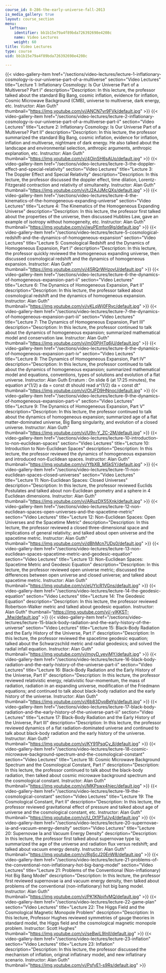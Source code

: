 ```yaml
---
course_id: 8-286-the-early-universe-fall-2013
is_media_gallery: true
layout: course_section
menu:
  leftnav:
    identifier: bb1b15e79a4f89bda726392698e4208c
    name: Video Lectures
    weight: 60
title: Video Lectures
type: course
uid: bb1b15e79a4f89bda726392698e4208c

---
```

{{< video-gallery-item href="/sections/video-lectures/lecture-1-inflationary-cosmology-is-our-universe-part-of-a-multiverse" section="Video Lectures" title="Lecture 1: Inflationary Cosmology: Is Our Universe Part of a Multiverse? Part I" description="Description: In this lecture, the professor talked about the standard Big Bang, cosmic inflation, evidence for inflation, Cosmic Microwave Background (CMB), universe to multiverse, dark energy, etc. Instructor: Alan Guth" thumbnail="https://img.youtube.com/vi/ANCN7vr9FVk/default.jpg" >}} {{< video-gallery-item href="/sections/video-lectures/lecture-2-inflationary-cosmology-is-our-universe-part-of-a-multiverse-part-ii" section="Video Lectures" title="Lecture 2: Inflationary Cosmology: Is Our Universe Part of a Multiverse? Part II" description="Description: In this lecture, the professor summarized the standard Big Bang, cosmic inflation, evidence for inflation, inflation and multiverse, nightmare of dark energy. He also talked about the landscape and environmental selection, anthropic arguments, anthropic explanation, etc. Instructor: Alan Guth" thumbnail="https://img.youtube.com/vi/4OinSH6sAUo/default.jpg" >}} {{< video-gallery-item href="/sections/video-lectures/lecture-3-the-doppler-effect-and-special-relativity" section="Video Lectures" title="Lecture 3: The Doppler Effect and Special Relativity" description="Description: In this lecture, the professor discussed the doppler effect, time dilation, Lorentz-Fitzgerald contraction and relativity of simultaneity. Instructor: Alan Guth" thumbnail="https://img.youtube.com/vi/tJ2AJJMcQXs/default.jpg" >}} {{< video-gallery-item href="/sections/video-lectures/lecture-4-the-kinematics-of-the-homogeneous-expanding-universe" section="Video Lectures" title="Lecture 4: The Kinematics of the Homogeneous Expanding Universe" description="Description: In this lecture, the professor first talked about the properties of the universe, then discussed Hubbles Law, gave an example of isotropy without homogeneity, etc. Instructor: Alan Guth" thumbnail="https://img.youtube.com/vi/wuPEmfon9lg/default.jpg" >}} {{< video-gallery-item href="/sections/video-lectures/lecture-5-cosmological-redshift-and-the-dynamics-of-homogeneous-expansion" section="Video Lectures" title="Lecture 5: Cosmological Redshift and the Dynamics of Homogeneous Expansion, Part I" description="Description: In this lecture, the professor quickly reviewed the homogeneous expanding universe, then discussed cosmological redshift and the dynamics of homogeneous expansion. Instructor: Alan Guth" thumbnail="https://img.youtube.com/vi/45RQrWHzovU/default.jpg" >}} {{< video-gallery-item href="/sections/video-lectures/lecture-6-the-dynamics-of-homogeneous-expansion-part-ii" section="Video Lectures" title="Lecture 6: The Dynamics of Homogeneous Expansion, Part II" description="Description: In this lecture, the professor talked about cosmological redshift and the dynamics of homogeneous expansion. Instructor: Alan Guth" thumbnail="https://img.youtube.com/vi/vKLqWj0FRyc/default.jpg" >}} {{< video-gallery-item href="/sections/video-lectures/lecture-7-the-dynamics-of-homogeneous-expansion-part-iii" section="Video Lectures" title="Lecture 7: The Dynamics of Homogeneous Expansion, Part III" description="Description: In this lecture, the professor continued to talk about the dynamics of homogeneous expansion; summarized mathematical model and conservation law. Instructor: Alan Guth" thumbnail="https://img.youtube.com/vi/m00PjHTq6jU/default.jpg" >}} {{< video-gallery-item href="/sections/video-lectures/lecture-8-the-dynamics-of-homogeneous-expansion-part-iv" section="Video Lectures" title="Lecture 8: The Dynamics of Homogeneous Expansion, Part IV" description="Description: In this lecture, the professor continued to talk about the dynamics of homogeneous expansion; summarized mathematical model and equations, conventions, types of solutions and evolution of a flat universe. Instructor: Alan Guth Erratum : On slide 6 (at 17:25 minutes), the equation a^(1/2) a da = const dt should read a^(1/2) da = const dt" thumbnail="https://img.youtube.com/vi/OtJFD9HNnoc/default.jpg" >}} {{< video-gallery-item href="/sections/video-lectures/lecture-9-the-dynamics-of-homogeneous-expansion-part-v" section="Video Lectures" title="Lecture 9: The Dynamics of Homogeneous Expansion, Part V" description="Description: In this lecture, the professor continued to talk about the dynamics of homogeneous expansion; summarized age of a flat matter-dominated universe, Big Bang singularity, and evolution of a closed universe. Instructor: Alan Guth" thumbnail="https://img.youtube.com/vi/U9n-Y_ZC-2M/default.jpg" >}} {{< video-gallery-item href="/sections/video-lectures/lecture-10-introduction-to-non-euclidean-spaces" section="Video Lectures" title="Lecture 10: Introduction to Non-Euclidean Spaces" description="Description: In this lecture, the professor reviewed the dynamics of homogeneous expansion and introduced non-Euclidean spaces. Instructor: Alan Guth" thumbnail="https://img.youtube.com/vi/YfbXB_MSkSY/default.jpg" >}} {{< video-gallery-item href="/sections/video-lectures/lecture-11-non-euclidean-spaces-closed-universes" section="Video Lectures" title="Lecture 11: Non-Euclidean Spaces: Closed Universes" description="Description: In this lecture, the professor reviewed Euclids Postulates and talked about non-Euclidean geometry and a sphere in 4 Euclidean dimensions. Instructor: Alan Guth" thumbnail="https://img.youtube.com/vi/ARuzDX55Xnk/default.jpg" >}} {{< video-gallery-item href="/sections/video-lectures/lecture-12-non-euclidean-spaces-open-universes-and-the-spacetime-metric" section="Video Lectures" title="Lecture 12: Non-Euclidean Spaces: Open Universes and the Spacetime Metric" description="Description: In this lecture, the professor reviewed a closed three-dimensional space and implications of general relativity; and talked about open universe and the spacetime metric. Instructor: Alan Guth" thumbnail="https://img.youtube.com/vi/dBhMcn7UDs0/default.jpg" >}} {{< video-gallery-item href="/sections/video-lectures/lecture-13-non-euclidean-spaces-spacetime-metric-and-geodesic-equation" section="Video Lectures" title="Lecture 13: Non-Euclidean Spaces: Spacetime Metric and Geodesic Equation" description="Description: In this lecture, the professor reviewed open universe metric; discussed the differences between open universe and closed universe; and talked about spacetime metric. Instructor: Alan Guth" thumbnail="https://img.youtube.com/vi/eUYIcR1VGns/default.jpg" >}} {{< video-gallery-item href="/sections/video-lectures/lecture-14-the-geodesic-equation" section="Video Lectures" title="Lecture 14: The Geodesic Equation" description="Description: In this lecture, the professor reviewed Robertson-Walker metric and talked about geodesic equation. Instructor: Alan Guth" thumbnail="https://img.youtube.com/vi/-yIKKST-_Mw/default.jpg" >}} {{< video-gallery-item href="/sections/video-lectures/lecture-15-black-body-radiation-and-the-early-history-of-the-universe" section="Video Lectures" title="Lecture 15: Black-Body Radiation and the Early History of the Universe, Part I" description="Description: In this lecture, the professor reviewed the spacetime geodesic equation; talked about the Schwarzschild metric and radial geodesics; and solved the radial infall equation. Instructor: Alan Guth" thumbnail="https://img.youtube.com/vi/moyD_yeviMY/default.jpg" >}} {{< video-gallery-item href="/sections/video-lectures/lecture-16-black-body-radiation-and-the-early-history-of-the-universe-part-ii" section="Video Lectures" title="Lecture 16: Black-Body Radiation and the Early History of the Universe, Part II" description="Description: In this lecture, the professor reviewed relativistic energy, relativistic four-momentum, the mass of radiation, radiation in an expanding universe, modification of the Friedmann equations; and continued to talk about black-body radiation and the early history of the universe. Instructor: Alan Guth" thumbnail="https://img.youtube.com/vi/6b83DypBeYg/default.jpg" >}} {{< video-gallery-item href="/sections/video-lectures/lecture-17-black-body-radiation-and-the-early-history-of-the-universe-part-iii" section="Video Lectures" title="Lecture 17: Black-Body Radiation and the Early History of the Universe, Part III" description="Description: In this lecture, the professor reviewed dynamics of a flat radiation-dominated universe and continued to talk about black-body radiation and the early history of the universe. Instructor: Alan Guth" thumbnail="https://img.youtube.com/vi/KY91PsqCy_8/default.jpg" >}} {{< video-gallery-item href="/sections/video-lectures/lecture-18-cosmic-microwave-background-spectrum-and-the-cosmological-constant" section="Video Lectures" title="Lecture 18: Cosmic Microwave Background Spectrum and the Cosmological Constant, Part I" description="Description: In this lecture, the professor continued to talk about the black-body radiation, then talked about cosmic microwave background spectrum and the cosmological constant. Instructor: Alan Guth" thumbnail="https://img.youtube.com/vi/MKPswx4hjec/default.jpg" >}} {{< video-gallery-item href="/sections/video-lectures/lecture-19-the-cosmological-constant" section="Video Lectures" title="Lecture 19: The Cosmological Constant, Part II" description="Description: In this lecture, the professor reviewed gravitational effect of pressure and talked about age of universe and the cosmological constant, etc. Instructor: Alan Guth" thumbnail="https://img.youtube.com/vi/U_Ot1PTuUv4/default.jpg" >}} {{< video-gallery-item href="/sections/video-lectures/lecture-20-supernovae-ia-and-vacuum-energy-density" section="Video Lectures" title="Lecture 20: Supernovae Ia and Vacuum Energy Density" description="Description: In this lecture, the professor first talked about supernovae type Ia; summarized the age of the universe and radiation flux versus redshift; and talked about vacuum energy density. Instructor: Alan Guth" thumbnail="https://img.youtube.com/vi/RgScJ20EnW8/default.jpg" >}} {{< video-gallery-item href="/sections/video-lectures/lecture-21-problems-of-the-conventional-non-inflationary-hot-big-bang-model" section="Video Lectures" title="Lecture 21: Problems of the Conventional (Non-inflationary) Hot Big Bang Model" description="Description: In this lecture, the professor first reviewed supernovae ia and vacuum energy density, then talked about problems of the conventional (non-inflationary) hot big bang model. Instructor: Alan Guth" thumbnail="https://img.youtube.com/vi/PK1KNojfvMQ/default.jpg" >}} {{< video-gallery-item href="/sections/video-lectures/lecture-22-game-plan" section="Video Lectures" title="Lecture 22: The Higgs Field and the Cosmological Magnetic Monopole Problem" description="Description: In this lecture, Professor Hughes reviewed symmetries of gauge theories in standard model, the Higgs field and the cosmological magnetic monopole problem. Instructor: Scott Hughes" thumbnail="https://img.youtube.com/vi/seBwiL9InII/default.jpg" >}} {{< video-gallery-item href="/sections/video-lectures/lecture-23-inflation" section="Video Lectures" title="Lecture 23: Inflation" description="Description: In this lecture, the professor discussed the mechanism of inflation, original inflatinary model, and new inflatinary scenario. Instructor: Alan Guth" thumbnail="https://img.youtube.com/vi/PsfyE1-s9Rs/default.jpg" >}}
